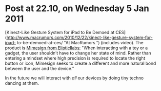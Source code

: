 # Post at 22.10, on Wednesday 5 Jan 2011

[Kinect-Like Gesture System for iPad to Be Demoed at
CES](http://www.macrumors.com/2010/12/22/kinect-like-gesture-system-for-ipad-
to-be-demoed-at-ces/ "At MacRumors.") (includes video). The product is
[Mimesign from Elipticllabs:](http://www.ellipticlabs.com/products/ "Oslo
technology and interaction design company.") "When interacting with a toy or a
gadget, the user shouldn’t have to change her state of mind. Rather than
entering a mindset where high precision is required to locate the right button
or icon, Mimesign seeks to create a different and more natural bond between
the user and the device."

In the future we will interact with _all_ our devices by doing tiny techno
dancing at them.
